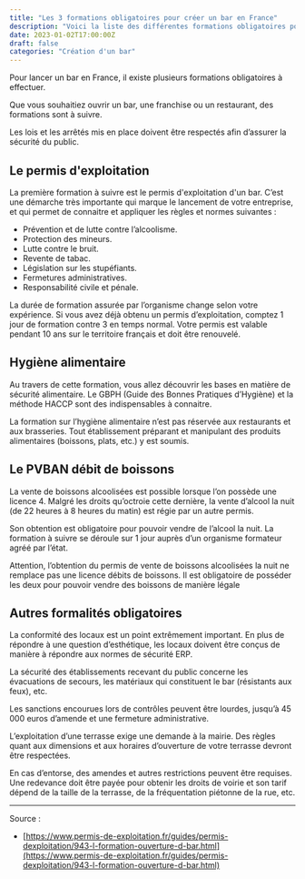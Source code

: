 ```yaml
---
title: "Les 3 formations obligatoires pour créer un bar en France"
description: "Voici la liste des différentes formations obligatoires pour créer et exploiter un bar en France en 2023 en toute légalité."
date: 2023-01-02T17:00:00Z
draft: false
categories: "Création d'un bar"
---
```


Pour lancer un bar en France, il existe plusieurs formations obligatoires à effectuer.

Que vous souhaitiez ouvrir un bar, une franchise ou un restaurant, des formations sont à suivre.

Les lois et les arrêtés mis en place doivent être respectés afin d’assurer la sécurité du public.

## Le permis d'exploitation

La première formation à suivre est le permis d'exploitation d'un bar. C’est une démarche très importante qui marque le lancement de votre entreprise, et qui permet de connaitre et appliquer les règles et normes suivantes :

- Prévention et de lutte contre l’alcoolisme.
- Protection des mineurs.
- Lutte contre le bruit.
- Revente de tabac.
- Législation sur les stupéfiants.
- Fermetures administratives.
- Responsabilité civile et pénale.

La durée de formation assurée par l’organisme change selon votre expérience. Si vous avez déjà obtenu un permis d’exploitation, comptez 1 jour de formation contre 3 en temps normal. Votre permis est valable pendant 10 ans sur le territoire français et doit être renouvelé.

## Hygiène alimentaire 

Au travers de cette formation, vous allez découvrir les bases en matière de sécurité alimentaire. Le GBPH (Guide des Bonnes Pratiques d’Hygiène) et la méthode HACCP sont des indispensables à connaitre.

La formation sur l’hygiène alimentaire n’est pas réservée aux restaurants et aux brasseries. Tout établissement préparant et manipulant des produits alimentaires (boissons, plats, etc.) y est soumis.

## Le PVBAN débit de boissons

La vente de boissons alcoolisées est possible lorsque l’on possède une licence 4. Malgré les droits qu’octroie cette dernière, la vente d’alcool la nuit (de 22 heures à 8 heures du matin) est régie par un autre permis.

Son obtention est obligatoire pour pouvoir vendre de l’alcool la nuit. La formation à suivre se déroule sur 1 jour auprès d’un organisme formateur agréé par l’état.

Attention, l’obtention du permis de vente de boissons alcoolisées la nuit ne remplace pas une licence débits de boissons. Il est obligatoire de posséder les deux pour pouvoir vendre des boissons de manière légale

## Autres formalités obligatoires

La conformité des locaux est un point extrêmement important. En plus de répondre à une question d’esthétique, les locaux doivent être conçus de manière à répondre aux normes de sécurité ERP. 

La sécurité des établissements recevant du public concerne les évacuations de secours, les matériaux qui constituent le bar (résistants aux feux), etc. 

Les sanctions encourues lors de contrôles peuvent être lourdes, jusqu’à 45 000 euros d’amende et une fermeture administrative.

L’exploitation d’une terrasse exige une demande à la mairie. Des règles quant aux dimensions et aux horaires d’ouverture de votre terrasse devront être respectées. 

En cas d’entorse, des amendes et autres restrictions peuvent être requises. Une redevance doit être payée pour obtenir les droits de voirie et son tarif dépend de la taille de la terrasse, de la fréquentation piétonne de la rue, etc.

---

Source :
- [https://www.permis-de-exploitation.fr/guides/permis-dexploitation/943-l-formation-ouverture-d-bar.html](https://www.permis-de-exploitation.fr/guides/permis-dexploitation/943-l-formation-ouverture-d-bar.html)